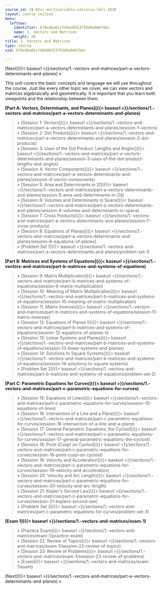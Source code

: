 ```yaml
---
course_id: 18-02sc-multivariable-calculus-fall-2010
layout: course_section
menu:
  leftnav:
    identifier: 670edba62cf4bbd8353793d6e066fb6c
    name: 1. Vectors and Matrices
    weight: 20
title: 1. Vectors and Matrices
type: course
uid: 670edba62cf4bbd8353793d6e066fb6c

---
```


[Next]({{< baseurl >}}/sections/1.-vectors-and-matrices/part-a-vectors-determinants-and-planes) »

This unit covers the basic concepts and language we will use throughout the course. Just like every other topic we cover, we can view vectors and matrices algebraically and geometrically. It is important that you learn both viewpoints and the relationship between them.

**[Part A: Vectors, Determinants, and Planes]({{< baseurl >}}/sections/1.-vectors-and-matrices/part-a-vectors-determinants-and-planes)**

> » [Session 1: Vectors]({{< baseurl >}}/sections/1.-vectors-and-matrices/part-a-vectors-determinants-and-planes/session-1-vectors)  
> » [Session 2: Dot Products]({{< baseurl >}}/sections/1.-vectors-and-matrices/part-a-vectors-determinants-and-planes/session-2-dot-products)  
> » [Session 3: Uses of the Dot Product: Lengths and Angles]({{< baseurl >}}/sections/1.-vectors-and-matrices/part-a-vectors-determinants-and-planes/session-3-uses-of-the-dot-product-lengths-and-angles)  
> » [Session 4: Vector Components]({{< baseurl >}}/sections/1.-vectors-and-matrices/part-a-vectors-determinants-and-planes/session-4-vector-components)  
> » [Session 5: Area and Determinants in 2D]({{< baseurl >}}/sections/1.-vectors-and-matrices/part-a-vectors-determinants-and-planes/session-5-area-and-determinants-in-2d)  
> » [Session 6: Volumes and Determinants in Space]({{< baseurl >}}/sections/1.-vectors-and-matrices/part-a-vectors-determinants-and-planes/session-6-volumes-and-determinants-in-space)  
> » [Session 7: Cross Products]({{< baseurl >}}/sections/1.-vectors-and-matrices/part-a-vectors-determinants-and-planes/session-7-cross-products)  
> » [Session 8: Equations of Planes]({{< baseurl >}}/sections/1.-vectors-and-matrices/part-a-vectors-determinants-and-planes/session-8-equations-of-planes)  
> » [Problem Set 1]({{< baseurl >}}/sections/1.-vectors-and-matrices/part-a-vectors-determinants-and-planes/problem-set-1)

**[Part B: Matrices and Systems of Equations]({{< baseurl >}}/sections/1.-vectors-and-matrices/part-b-matrices-and-systems-of-equations)**

> » [Session 9: Matrix Multiplication]({{< baseurl >}}/sections/1.-vectors-and-matrices/part-b-matrices-and-systems-of-equations/session-9-matrix-multiplication)  
> » [Session 10: Meaning of Matrix Multiplication]({{< baseurl >}}/sections/1.-vectors-and-matrices/part-b-matrices-and-systems-of-equations/session-10-meaning-of-matrix-multiplication)  
> » [Session 11: Matrix Inverses]({{< baseurl >}}/sections/1.-vectors-and-matrices/part-b-matrices-and-systems-of-equations/session-11-matrix-inverses)  
> » [Session 12: Equations of Planes II]({{< baseurl >}}/sections/1.-vectors-and-matrices/part-b-matrices-and-systems-of-equations/session-12-equations-of-planes-ii)  
> » [Session 13: Linear Systems and Planes]({{< baseurl >}}/sections/1.-vectors-and-matrices/part-b-matrices-and-systems-of-equations/session-13-linear-systems-and-planes)  
> » [Session 14: Solutions to Square Systems]({{< baseurl >}}/sections/1.-vectors-and-matrices/part-b-matrices-and-systems-of-equations/session-14-solutions-to-square-systems)  
> » [Problem Set 2]({{< baseurl >}}/sections/1.-vectors-and-matrices/part-b-matrices-and-systems-of-equations/problem-set-2)

**[Part C: Parametric Equations for Curves]({{< baseurl >}}/sections/1.-vectors-and-matrices/part-c-parametric-equations-for-curves)**

> » [Session 15: Equations of Lines]({{< baseurl >}}/sections/1.-vectors-and-matrices/part-c-parametric-equations-for-curves/session-15-equations-of-lines)  
> » [Session 16: Intersection of a Line and a Plane]({{< baseurl >}}/sections/1.-vectors-and-matrices/part-c-parametric-equations-for-curves/session-16-intersection-of-a-line-and-a-plane)  
> » [Session 17: General Parametric Equations; the Cycloid]({{< baseurl >}}/sections/1.-vectors-and-matrices/part-c-parametric-equations-for-curves/session-17-general-parametric-equations-the-cycloid)  
> » [Session 18: Point (Cusp) on Cycloid]({{< baseurl >}}/sections/1.-vectors-and-matrices/part-c-parametric-equations-for-curves/session-18-point-cusp-on-cycloid)  
> » [Session 19: Velocity and Acceleration]({{< baseurl >}}/sections/1.-vectors-and-matrices/part-c-parametric-equations-for-curves/session-19-velocity-and-acceleration)  
> » [Session 20: Velocity and Arc Length]({{< baseurl >}}/sections/1.-vectors-and-matrices/part-c-parametric-equations-for-curves/session-20-velocity-and-arc-length)  
> » [Session 21: Kepler's Second Law]({{< baseurl >}}/sections/1.-vectors-and-matrices/part-c-parametric-equations-for-curves/session-21-keplers-second-law)  
> » [Problem Set 3]({{< baseurl >}}/sections/1.-vectors-and-matrices/part-c-parametric-equations-for-curves/problem-set-3)

**[Exam 1]({{< baseurl >}}/sections/1.-vectors-and-matrices/exam-1)**

> » [Practice Exam]({{< baseurl >}}/sections/1.-vectors-and-matrices/exam-1/practice-exam)  
> » [Session 22: Review of Topics]({{< baseurl >}}/sections/1.-vectors-and-matrices/exam-1/session-22-review-of-topics)  
> » [Session 23: Review of Problems]({{< baseurl >}}/sections/1.-vectors-and-matrices/exam-1/session-23-review-of-problems)  
> » [Exam]({{< baseurl >}}/sections/1.-vectors-and-matrices/exam-1/exam)

[Next]({{< baseurl >}}/sections/1.-vectors-and-matrices/part-a-vectors-determinants-and-planes) »